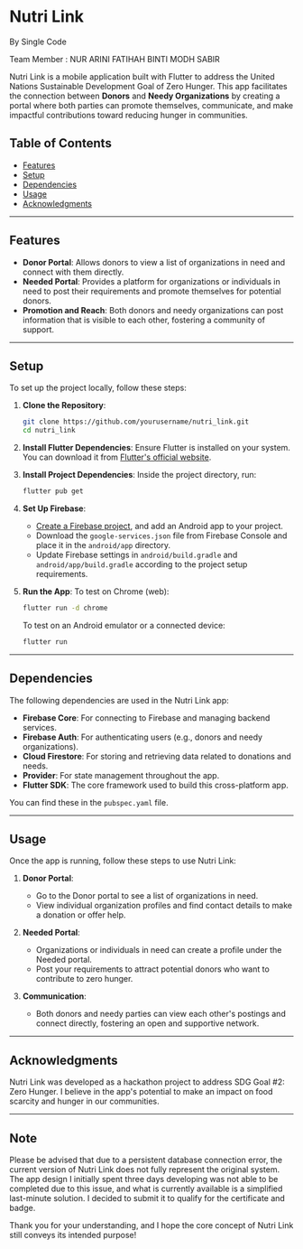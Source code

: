 # Nutri Link

By Single Code 

Team Member : NUR ARINI FATIHAH BINTI MODH SABIR

Nutri Link is a mobile application built with Flutter to address the United Nations Sustainable Development Goal of Zero Hunger. This app facilitates the connection between **Donors** and **Needy Organizations** by creating a portal where both parties can promote themselves, communicate, and make impactful contributions toward reducing hunger in communities.

## Table of Contents

- [Features](#features)
- [Setup](#setup)
- [Dependencies](#dependencies)
- [Usage](#usage)
- [Acknowledgments](#acknowledgments)

---

## Features

- **Donor Portal**: Allows donors to view a list of organizations in need and connect with them directly.
- **Needed Portal**: Provides a platform for organizations or individuals in need to post their requirements and promote themselves for potential donors.
- **Promotion and Reach**: Both donors and needy organizations can post information that is visible to each other, fostering a community of support.

---

## Setup

To set up the project locally, follow these steps:

1. **Clone the Repository**:
   ```bash
   git clone https://github.com/yourusername/nutri_link.git
   cd nutri_link
   ```

2. **Install Flutter Dependencies**:
   Ensure Flutter is installed on your system. You can download it from [Flutter's official website](https://flutter.dev/docs/get-started/install).

3. **Install Project Dependencies**:
   Inside the project directory, run:
   ```bash
   flutter pub get
   ```

4. **Set Up Firebase**:
   - [Create a Firebase project](https://firebase.google.com/), and add an Android app to your project.
   - Download the `google-services.json` file from Firebase Console and place it in the `android/app` directory.
   - Update Firebase settings in `android/build.gradle` and `android/app/build.gradle` according to the project setup requirements.

5. **Run the App**:
   To test on Chrome (web):
   ```bash
   flutter run -d chrome
   ```
   To test on an Android emulator or a connected device:
   ```bash
   flutter run
   ```

---

## Dependencies

The following dependencies are used in the Nutri Link app:

- **Firebase Core**: For connecting to Firebase and managing backend services.
- **Firebase Auth**: For authenticating users (e.g., donors and needy organizations).
- **Cloud Firestore**: For storing and retrieving data related to donations and needs.
- **Provider**: For state management throughout the app.
- **Flutter SDK**: The core framework used to build this cross-platform app.

You can find these in the `pubspec.yaml` file.

---

## Usage

Once the app is running, follow these steps to use Nutri Link:

1. **Donor Portal**:
   - Go to the Donor portal to see a list of organizations in need.
   - View individual organization profiles and find contact details to make a donation or offer help.

2. **Needed Portal**:
   - Organizations or individuals in need can create a profile under the Needed portal.
   - Post your requirements to attract potential donors who want to contribute to zero hunger.

3. **Communication**:
   - Both donors and needy parties can view each other's postings and connect directly, fostering an open and supportive network.

---

## Acknowledgments

Nutri Link was developed as a hackathon project to address SDG Goal #2: Zero Hunger. I believe in the app's potential to make an impact on food scarcity and hunger in our communities.

---

## Note

Please be advised that due to a persistent database connection error, the current version of Nutri Link does not fully represent the original system. The app design I initially spent three days developing was not able to be completed due to this issue, and what is currently available is a simplified last-minute solution. I decided to submit it  to qualify for the certificate and badge. 

Thank you for your understanding, and I hope the core concept of Nutri Link still conveys its intended purpose!
